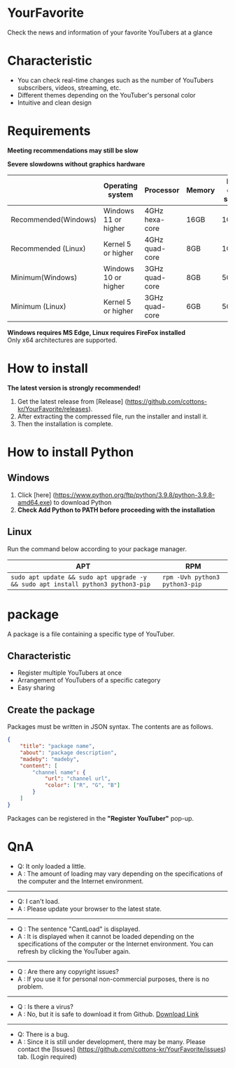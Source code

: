 # YourFavorite
Check the news and information of your favorite YouTubers at a glance

# Characteristic
* You can check real-time changes such as the number of YouTubers subscribers, videos, streaming, etc.
* Different themes depending on the YouTuber's personal color
* Intuitive and clean design

# Requirements
**Meeting recommendations may still be slow**

**Severe slowdowns without graphics hardware**

||Operating system|Processor|Memory|Free disk space|Internet speed|
|-|-|-|-|-|-|
|Recommended(Windows)|Windows 11 or higher|4GHz hexa-core|16GB|1GB|100Mbps|
|Recommended (Linux)|Kernel 5 or higher|4GHz quad-core|8GB|1GB|100Mbps|
|Minimum(Windows)|Windows 10 or higher|3GHz quad-core|8GB|500MB|50Mbps|
|Minimum (Linux)|Kernel 5 or higher|3GHz quad-core|6GB|500MB|50Mbps|

**Windows requires MS Edge, Linux requires FireFox installed**<br>
Only x64 architectures are supported.

# How to install
**The latest version is strongly recommended!**

1. Get the latest release from [Release] (https://github.com/cottons-kr/YourFavorite/releases).
2. After extracting the compressed file, run the installer and install it.
3. Then the installation is complete.

# How to install Python
## Windows
1. Click [here] (https://www.python.org/ftp/python/3.9.8/python-3.9.8-amd64.exe) to download Python
2. **Check Add Python to PATH before proceeding with the installation**

## Linux
Run the command below according to your package manager.

|APT|RPM|
|-|-|
|```sudo apt update && sudo apt upgrade -y && sudo apt install python3 python3-pip```|```rpm -Uvh python3 python3-pip```|

# package
A package is a file containing a specific type of YouTuber.

## Characteristic
- Register multiple YouTubers at once
- Arrangement of YouTubers of a specific category
- Easy sharing

## Create the package
Packages must be written in JSON syntax. The contents are as follows.
```json
{
    "title": "package name",
    "about": "package description",
    "madeby": "madeby",
    "content": [
        "channel name": {
            "url": "channel url",
            "color": ["R", "G", "B"]
        }
    ]
}
```
Packages can be registered in the **"Register YouTuber"** pop-up.

# QnA
- Q: It only loaded a little.
- A : The amount of loading may vary depending on the specifications of the computer and the Internet environment.
-----
- Q: I can't load.
- A : Please update your browser to the latest state.
-----
- Q : The sentence "CantLoad" is displayed.
- A : It is displayed when it cannot be loaded depending on the specifications of the computer or the Internet environment. You can refresh by clicking the YouTuber again.
-----
- Q : Are there any copyright issues?
- A : If you use it for personal non-commercial purposes, there is no problem.
-----
- Q : Is there a virus?
- A : No, but it is safe to download it from Github. [Download Link](https://github.com/cottons-kr/YourFavorite/releases)
-----
- Q: There is a bug.
- A : Since it is still under development, there may be many. Please contact the [Issues] (https://github.com/cottons-kr/YourFavorite/issues) tab. (Login required)